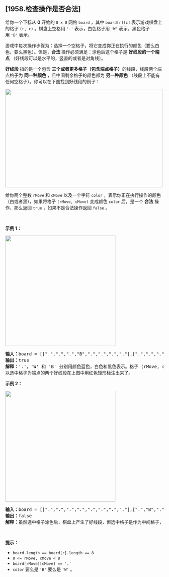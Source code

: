 ## [1958.检查操作是否合法]
<p>给你一个下标从&nbsp;<strong>0</strong>&nbsp;开始的&nbsp;<code>8 x 8</code> 网格&nbsp;<code>board</code>&nbsp;，其中&nbsp;<code>board[r][c]</code>&nbsp;表示游戏棋盘上的格子&nbsp;<code>(r, c)</code>&nbsp;。棋盘上空格用&nbsp;<code>'.'</code>&nbsp;表示，白色格子用&nbsp;<code>'W'</code>&nbsp;表示，黑色格子用&nbsp;<code>'B'</code>&nbsp;表示。</p>

<p>游戏中每次操作步骤为：选择一个空格子，将它变成你正在执行的颜色（要么白色，要么黑色）。但是，<strong>合法 </strong>操作必须满足：涂色后这个格子是 <strong>好线段的一个端点</strong>&nbsp;（好线段可以是水平的，竖直的或者是对角线）。</p>

<p><strong>好线段</strong>&nbsp;指的是一个包含 <strong>三个或者更多格子（包含端点格子）</strong>的线段，线段两个端点格子为 <strong>同一种颜色</strong>&nbsp;，且中间剩余格子的颜色都为 <strong>另一种颜色</strong>&nbsp;（线段上不能有任何空格子）。你可以在下图找到好线段的例子：</p>
<img alt="" src="https://assets.leetcode.com/uploads/2021/07/22/goodlines5.png" style="width: 500px; height: 312px;" />
<p>给你两个整数&nbsp;<code>rMove</code> 和&nbsp;<code>cMove</code>&nbsp;以及一个字符&nbsp;<code>color</code>&nbsp;，表示你正在执行操作的颜色（白或者黑），如果将格子&nbsp;<code>(rMove, cMove)</code>&nbsp;变成颜色&nbsp;<code>color</code>&nbsp;后，是一个&nbsp;<strong>合法</strong>&nbsp;操作，那么返回&nbsp;<code>true</code>&nbsp;，如果不是合法操作返回&nbsp;<code>false</code>&nbsp;。</p>

<p>&nbsp;</p>

<p><strong>示例 1：</strong></p>

<p><img alt="" src="https://assets.leetcode.com/uploads/2021/07/10/grid11.png" style="width: 350px; height: 350px;" /></p>

<pre>
<b>输入：</b>board = [[".",".",".","B",".",".",".","."],[".",".",".","W",".",".",".","."],[".",".",".","W",".",".",".","."],[".",".",".","W",".",".",".","."],["W","B","B",".","W","W","W","B"],[".",".",".","B",".",".",".","."],[".",".",".","B",".",".",".","."],[".",".",".","W",".",".",".","."]], rMove = 4, cMove = 3, color = "B"
<b>输出：</b>true
<b>解释：</b>'.'，'W' 和 'B' 分别用颜色蓝色，白色和黑色表示。格子 (rMove, cMove) 用 'X' 标记。
以选中格子为端点的两个好线段在上图中用红色矩形标注出来了。
</pre>

<p><strong>示例 2：</strong></p>

<p><img alt="" src="https://assets.leetcode.com/uploads/2021/07/10/grid2.png" style="width: 350px; height: 351px;" /></p>

<pre>
<b>输入：</b>board = [[".",".",".",".",".",".",".","."],[".","B",".",".","W",".",".","."],[".",".","W",".",".",".",".","."],[".",".",".","W","B",".",".","."],[".",".",".",".",".",".",".","."],[".",".",".",".","B","W",".","."],[".",".",".",".",".",".","W","."],[".",".",".",".",".",".",".","B"]], rMove = 4, cMove = 4, color = "W"
<b>输出：</b>false
<b>解释：</b>虽然选中格子涂色后，棋盘上产生了好线段，但选中格子是作为中间格子，没有产生以选中格子为端点的好线段。
</pre>

<p>&nbsp;</p>

<p><strong>提示：</strong></p>

<ul>
	<li><code>board.length == board[r].length == 8</code></li>
	<li><code>0 &lt;= rMove, cMove &lt; 8</code></li>
	<li><code>board[rMove][cMove] == '.'</code></li>
	<li><code>color</code>&nbsp;要么是&nbsp;<code>'B'</code> 要么是&nbsp;<code>'W'</code>&nbsp;。</li>
</ul>
